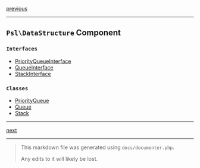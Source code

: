 [previous](collection.md)

---

## `Psl\DataStructure` Component

### `Interfaces`

- [PriorityQueueInterface](./../../src/Psl/DataStructure/PriorityQueueInterface.php#L12)
- [QueueInterface](./../../src/Psl/DataStructure/QueueInterface.php#L17)
- [StackInterface](./../../src/Psl/DataStructure/StackInterface.php#L17)

### `Classes`

- [PriorityQueue](./../../src/Psl/DataStructure/PriorityQueue.php#L18)
- [Queue](./../../src/Psl/DataStructure/Queue.php#L19)
- [Stack](./../../src/Psl/DataStructure/Stack.php#L19)



---

[next](dict.md)

---

> This markdown file was generated using `docs/documenter.php`.
>
> Any edits to it will likely be lost.
